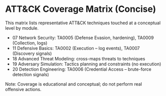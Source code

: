 # ATT&CK Coverage Matrix (Concise)

This matrix lists representative ATT&CK techniques touched at a conceptual level by module.

- 07 Network Security: TA0005 (Defense Evasion, hardening), TA0009 (Collection, logs)
- 11 Defensive Basics: TA0002 (Execution – log events), TA0007 (Discovery signals)
- 18 Advanced Threat Modeling: cross-maps threats to techniques
- 19 Adversary Simulation: Tactics planning and constraints (no execution)
- 20 Detection Engineering: TA0006 (Credential Access – brute-force detection signals)

Note: Coverage is educational and conceptual; do not perform real offensive actions.
